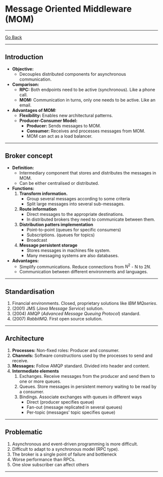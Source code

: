 # Message Oriented Middleware (MOM)
---
[Go Back](UNIOVI/3S2_DistSys/README.md)

---
## Introduction
- **Objective:**
    - Decouples distributed components for asynchronous communication.
- **Comparison:**
    - **RPC:** Both endpoints need to be active (synchronous). Like a phone call.
    - **MOM:** Communication in turns, only one needs to be active. Like an email.
- **Advantages of MOM:**
    - **Flexibility:** Enables new architectural patterns.
    - **Producer-Consumer Model:**
        - **Producer:** Sends messages to MOM.
        - **Consumer:** Receives and processes messages from MOM.
        - MOM can act as a load balancer.
---
## Broker concept
- **Definition:**
	- Intermediary component that stores and distributes the messages in MOM.
	- Can be either centralised or distributed.
- **Functions:**
	1. **Transform information.**
		- Group several messages according to some criteria
		- Split large messages into several sub-messages.
	2. **Route information**
		- Direct messages to the appropriate destinations.
		- In distributed brokers they need to communicate between them.
	3. **Distribution patters implementation**
		- Point-to-point (queues for specific consumers)
		- Subscriptions. (queues for topics)
		- Broadcast
	4. **Message persistent storage**
		- Stores messages in machines file system.
		- Many messaging systems are also databases.
- **Advantages:**
	- Simplify communications. Reduce connections from $N^2$ - N to $2N$.
	- Communication between different environments and languages.
---
## Standardisation
1. Financial environments. Closed, proprietary solutions like *IBM MQseries*.
2. (2001) JMS (_Java Message Service_) solution.
3. (2004) AMQP (_Advanced Message Queuing Protocol_) standard.
4. (2007) *RabbitMQ*. First open source solution.
---
## Architecture
1. **Processes:** Non-fixed roles: Producer and consumer.
2. **Channels:** Software constructions used by the processes to send and receive.
3. **Messages:** Follow  AMQP standard. Divided into header and content.
4. **Intermediate elements**
	1. Exchanges. Receive messages from the producer and send them to one or more queues.
	2. Queues. Store messages in persistent memory waiting to be read by a consumer.
	3. Bindings. Associate exchanges with queues in different ways
		- Direct (producer specifies queue)
		- Fan-out (message replicated in several queues)
		- Per-topic (messages' topic specifies queue)
---
## Problematic
1. Asynchronous and event-driven programming is more difficult.
2. Difficult to adapt to a synchronous model (RPC type).
3. The broker is a single point of failure and bottleneck
4. Worse performance than RPCs.
5. One slow subscriber can affect others
---